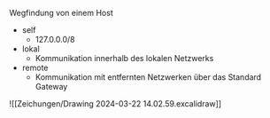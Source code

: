 Wegfindung von einem Host

- self
    - 127.0.0.0/8
- lokal
    - Kommunikation innerhalb des lokalen Netzwerks
- remote
    - Kommunikation mit entfernten Netzwerken über das Standard Gateway


![[Zeichungen/Drawing 2024-03-22 14.02.59.excalidraw]]











